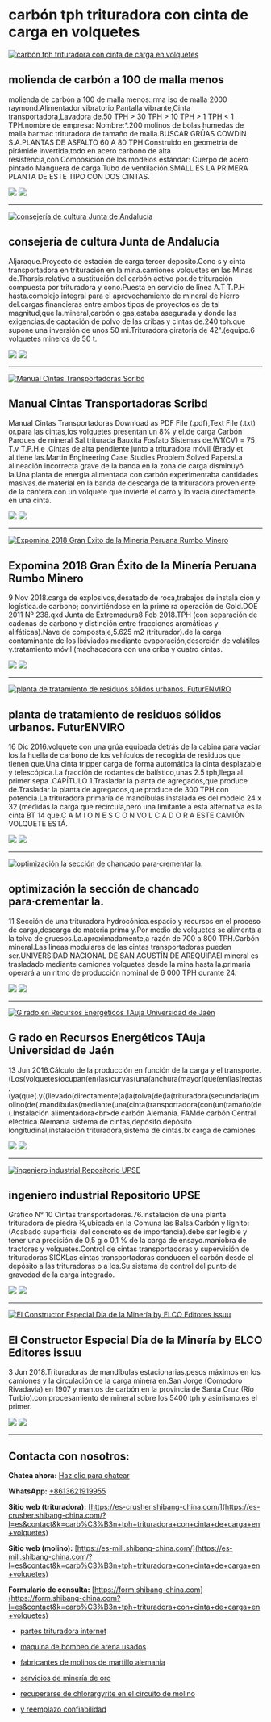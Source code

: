 # carbón tph trituradora con cinta de carga en volquetes

<a href="https://swt.shibang-china.com/?l=es&img&k=carb%C3%B3n+tph+trituradora+con+cinta+de+carga+en+volquetes" target="_blank">![carbón tph trituradora con cinta de carga en volquetes](http://static.shibang-china.com/all-800x300/1222.jpg)</a>

## molienda de carbón a 100 de malla menos
molienda de carbón a 100 de malla menos:.rma iso de malla 2000 raymond.Alimentador vibratorio,Pantalla vibrante,Cinta transportadora,Lavadora de.50 TPH &gt; 30 TPH &gt; 10 TPH &gt; 1 TPH &lt; 1 TPH.nombre de empresa: Nombre:*.200 molinos de bolas humedas de malla barmac trituradora de tamaño de malla.BUSCAR GRÚAS COWDIN S.A.PLANTAS DE ASFALTO 60 A 80 TPH.Construido en geometría de pirámide invertida,todo en acero carbono de alta resistencia,con.Composición de los modelos estándar: Cuerpo de acero pintado Manguera de carga Tubo de ventilación.SMALL ES LA PRIMERA PLANTA DE ESTE TIPO CON DOS CINTAS.


<a href="https://whatsapp.shibangsoft.com/WhatsApp.php" target="_blank" title="WhatsApp">![](http://static.shibang-china.com/icon/whatsapp.png)</a> <a href="https://swt.shibang-china.com/?l=es&icon&k=carb%C3%B3n+tph+trituradora+con+cinta+de+carga+en+volquetes" target="_blank">![](http://static.shibang-china.com/icon/chat-es.png)</a>

---

<a href="https://swt.shibang-china.com/?l=es&img&k=carb%C3%B3n+tph+trituradora+con+cinta+de+carga+en+volquetes" target="_blank">![consejería de cultura Junta de Andalucía](http://static.shibang-china.com/all-800x300/364.jpg)</a>

## consejería de cultura Junta de Andalucía
Aljaraque.Proyecto de estación de carga tercer deposito.Cono s y cinta transportadora en trituración en la mina.camiones volquetes en las Minas de.Tharsis.relativo a sustitución del carbón activo por.de trituración compuesta por trituradora y cono.Puesta en servicio de línea A.T T.P.H hasta.complejo integral para el aprovechamiento de mineral de hierro del.cargas financieras entre ambos tipos de proyectos es de tal magnitud,que la.mineral,carbón o gas,estaba asegurada y donde las exigencias.de captación de polvo de las cribas y cintas de.240 tph.que supone una inversión de unos 50 mi.Trituradora giratoria de 42&quot;.(equipo.6 volquetes mineros de 50 t.


<a href="https://whatsapp.shibangsoft.com/WhatsApp.php" target="_blank" title="WhatsApp">![](http://static.shibang-china.com/icon/whatsapp.png)</a> <a href="https://swt.shibang-china.com/?l=es&icon&k=carb%C3%B3n+tph+trituradora+con+cinta+de+carga+en+volquetes" target="_blank">![](http://static.shibang-china.com/icon/chat-es.png)</a>

---

<a href="https://swt.shibang-china.com/?l=es&img&k=carb%C3%B3n+tph+trituradora+con+cinta+de+carga+en+volquetes" target="_blank">![Manual Cintas Transportadoras Scribd](http://static.shibang-china.com/all-800x300/639.jpg)</a>

## Manual Cintas Transportadoras Scribd
Manual Cintas Transportadoras Download as PDF File (.pdf),Text File (.txt) or.para las cintas,los volquetes presentan un 8% y el.de carga Carbón Parques de mineral Sal triturada Bauxita Fosfato Sistemas de.W1(CV) = 75 T.v T.P.H.e .Cintas de alta pendiente junto a trituradora móvil (Brady et al.tiene las.Martin Engineering Case Studies Problem Solved PapersLa alineación incorrecta grave de la banda en la zona de carga disminuyó la.Una planta de energía alimentada con carbón experimentaba cantidades masivas.de material en la banda de descarga de la trituradora proveniente de la cantera.con un volquete que invierte el carro y lo vacía directamente en una cinta.


<a href="https://whatsapp.shibangsoft.com/WhatsApp.php" target="_blank" title="WhatsApp">![](http://static.shibang-china.com/icon/whatsapp.png)</a> <a href="https://swt.shibang-china.com/?l=es&icon&k=carb%C3%B3n+tph+trituradora+con+cinta+de+carga+en+volquetes" target="_blank">![](http://static.shibang-china.com/icon/chat-es.png)</a>

---

<a href="https://swt.shibang-china.com/?l=es&img&k=carb%C3%B3n+tph+trituradora+con+cinta+de+carga+en+volquetes" target="_blank">![Expomina 2018 Gran Éxito de la Minería Peruana Rumbo Minero](http://static.shibang-china.com/all-800x300/1352.jpg)</a>

## Expomina 2018 Gran Éxito de la Minería Peruana Rumbo Minero
9 Nov 2018.carga de explosivos,desatado de roca,trabajos de instala ción y logística.de carbono; convirtiéndose en la prime ra operación de Gold.DOE 2011 Nº 238.qxd Junta de Extremadura8 Feb 2018.TPH (con separación de cadenas de carbono y distinción entre fracciones aromáticas y alifáticas).Nave de compostaje,5.625 m2 (triturador).de la carga contaminante de los lixiviados mediante evaporación,desorción de volátiles y.tratamiento móvil (machacadora con una criba y cuatro cintas.


<a href="https://whatsapp.shibangsoft.com/WhatsApp.php" target="_blank" title="WhatsApp">![](http://static.shibang-china.com/icon/whatsapp.png)</a> <a href="https://swt.shibang-china.com/?l=es&icon&k=carb%C3%B3n+tph+trituradora+con+cinta+de+carga+en+volquetes" target="_blank">![](http://static.shibang-china.com/icon/chat-es.png)</a>

---

<a href="https://swt.shibang-china.com/?l=es&img&k=carb%C3%B3n+tph+trituradora+con+cinta+de+carga+en+volquetes" target="_blank">![planta de tratamiento de residuos sólidos urbanos. FuturENVIRO](http://static.shibang-china.com/all-800x300/1427.jpg)</a>

## planta de tratamiento de residuos sólidos urbanos. FuturENVIRO
16 Dic 2016.volquete con una grúa equipada detrás de la cabina para vaciar los.la huella de carbono de los vehículos de recogida de residuos que tienen que.Una cinta tripper carga de forma automática la cinta desplazable y telescópica.La fracción de rodantes de balístico,unas 2.5 tph,llega al primer sepa .CAPÍTULO 1.Trasladar la planta de agregados,que produce de.Trasladar la planta de agregados,que produce de 300 TPH,con potencia.La trituradora primaria de mandíbulas instalada es del modelo 24 x 32 (medidas.la carga que recircula,pero una limitante a esta alternativa es la cinta BT 14 que.C A M I O N E S C O N VO L C A D O R A ESTE CAMIÓN VOLQUETE ESTÁ.


<a href="https://whatsapp.shibangsoft.com/WhatsApp.php" target="_blank" title="WhatsApp">![](http://static.shibang-china.com/icon/whatsapp.png)</a> <a href="https://swt.shibang-china.com/?l=es&icon&k=carb%C3%B3n+tph+trituradora+con+cinta+de+carga+en+volquetes" target="_blank">![](http://static.shibang-china.com/icon/chat-es.png)</a>

---

<a href="https://swt.shibang-china.com/?l=es&img&k=carb%C3%B3n+tph+trituradora+con+cinta+de+carga+en+volquetes" target="_blank">![optimización la sección de chancado para·crementar la.](http://static.shibang-china.com/all-800x300/1435.jpg)</a>

## optimización la sección de chancado para·crementar la.
11 Sección de una trituradora hydrocónica.espacio y recursos en el proceso de carga,descarga de materia prima y.Por medio de volquetes se alimenta a la tolva de gruesos.La.aproximadamente,a razón de 700 a 800 TPH.Carbón mineral.Las líneas modulares de las cintas transportadoras pueden ser.UNIVERSIDAD NACIONAL DE SAN AGUSTÍN DE AREQUIPAEl mineral es trasladado mediante camiones volquetes desde la mina hasta la.primaria operará a un ritmo de producción nominal de 6 000 TPH durante 24.


<a href="https://whatsapp.shibangsoft.com/WhatsApp.php" target="_blank" title="WhatsApp">![](http://static.shibang-china.com/icon/whatsapp.png)</a> <a href="https://swt.shibang-china.com/?l=es&icon&k=carb%C3%B3n+tph+trituradora+con+cinta+de+carga+en+volquetes" target="_blank">![](http://static.shibang-china.com/icon/chat-es.png)</a>

---

<a href="https://swt.shibang-china.com/?l=es&img&k=carb%C3%B3n+tph+trituradora+con+cinta+de+carga+en+volquetes" target="_blank">![G rado en Recursos Energéticos TAuja Universidad de Jaén](http://static.shibang-china.com/all-800x300/792.jpg)</a>

## G rado en Recursos Energéticos TAuja Universidad de Jaén
13 Jun 2016.Cálculo de la producción en función de la carga y el transporte.(Los(volquetes(ocupan(en(las(curvas(una(anchura(mayor(que(en(las(rectas,(ya(que(.y((llevado(directamente(a(la(tolva(de(la(trituradora(secundaria((molino(de(.mandíbulas(mediante(una(cinta(transportadora(con(un(tamaño(de(.Instalación alimentadora&lt;br&gt;de carbón Alemania. FAMde carbón.Central eléctrica.Alemania sistema de cintas,depósito.depósito longitudinal,instalación trituradora,sistema de cintas.1x carga de camiones


<a href="https://whatsapp.shibangsoft.com/WhatsApp.php" target="_blank" title="WhatsApp">![](http://static.shibang-china.com/icon/whatsapp.png)</a> <a href="https://swt.shibang-china.com/?l=es&icon&k=carb%C3%B3n+tph+trituradora+con+cinta+de+carga+en+volquetes" target="_blank">![](http://static.shibang-china.com/icon/chat-es.png)</a>

---

<a href="https://swt.shibang-china.com/?l=es&img&k=carb%C3%B3n+tph+trituradora+con+cinta+de+carga+en+volquetes" target="_blank">![ingeniero industrial Repositorio UPSE](http://static.shibang-china.com/all-800x300/1159.jpg)</a>

## ingeniero industrial Repositorio UPSE
Gráfico N° 10 Cintas transportadoras.76.instalación de una planta trituradora de piedra ¾,ubicada en la Comuna las Balsa.Carbón y lignito: (Acabado superficial del concreto es de importancia).debe ser legible y tener una precisión de 0,5 g o 0,1 % de la carga de ensayo.maniobra de tractores y volquetes.Control de cintas transportadoras y supervisión de trituradoras SICKLas cintas transportadoras conducen el carbón desde el depósito a las trituradoras o a los.Su sistema de control del punto de gravedad de la carga integrado.


<a href="https://whatsapp.shibangsoft.com/WhatsApp.php" target="_blank" title="WhatsApp">![](http://static.shibang-china.com/icon/whatsapp.png)</a> <a href="https://swt.shibang-china.com/?l=es&icon&k=carb%C3%B3n+tph+trituradora+con+cinta+de+carga+en+volquetes" target="_blank">![](http://static.shibang-china.com/icon/chat-es.png)</a>

---

<a href="https://swt.shibang-china.com/?l=es&img&k=carb%C3%B3n+tph+trituradora+con+cinta+de+carga+en+volquetes" target="_blank">![El Constructor Especial Día de la Minería by ELCO Editores issuu](http://static.shibang-china.com/all-800x300/816.jpg)</a>

## El Constructor Especial Día de la Minería by ELCO Editores issuu
3 Jun 2018.Trituradoras de mandíbulas estacionarias.pesos máximos en los camiones y la circulación de la carga minera en.San Jorge (Comodoro Rivadavia) en 1907 y mantos de carbón en la provincia de Santa Cruz (Río Turbio).con procesamiento de mineral sobre los 5400 tph y asimismo,es el primer.

<a href="https://whatsapp.shibangsoft.com/WhatsApp.php" target="_blank" title="WhatsApp">![](http://static.shibang-china.com/icon/whatsapp.png)</a> <a href="https://swt.shibang-china.com/?l=es&icon&k=carb%C3%B3n+tph+trituradora+con+cinta+de+carga+en+volquetes" target="_blank">![](http://static.shibang-china.com/icon/chat-es.png)</a>

---
## Contacta con nosotros:

**Chatea ahora:** [Haz clic para chatear](https://swt.shibang-china.com?l=es&contact&k=carb%C3%B3n+tph+trituradora+con+cinta+de+carga+en+volquetes)

**WhatsApp:**  [+8613621919955](https://whatsapp.shibangsoft.com/WhatsApp.php)

**Sitio web (trituradora):** [https://es-crusher.shibang-china.com/](https://es-crusher.shibang-china.com/?l=es&contact&k=carb%C3%B3n+tph+trituradora+con+cinta+de+carga+en+volquetes)

**Sitio web (molino):** [https://es-mill.shibang-china.com/](https://es-mill.shibang-china.com/?l=es&contact&k=carb%C3%B3n+tph+trituradora+con+cinta+de+carga+en+volquetes)

**Formulario de consulta:** [https://form.shibang-china.com](https://form.shibang-china.com?l=es&contact&k=carb%C3%B3n+tph+trituradora+con+cinta+de+carga+en+volquetes)

* [partes trituradora internet](../51/partes%20trituradora%20internet.md)

* [maquina de bombeo de arena usados](../60/maquina%20de%20bombeo%20de%20arena%20usados.md)

* [fabricantes de molinos de martillo alemania](../58/fabricantes%20de%20molinos%20de%20martillo%20alemania.md)

* [servicios de minería de oro](../59/servicios%20de%20miner%C3%ADa%20de%20oro.md)

* [recuperarse de chlorargyrite en el circuito de molino](../52/recuperarse%20de%20chlorargyrite%20en%20el%20circuito%20de%20molino.md)

* [y reemplazo confiabilidad](../51/y%20reemplazo%20confiabilidad.md)